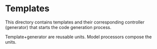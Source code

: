# Templates

This directory contains templates and their corresponding controller (generator) that
starts the code generation process.

Template+generator are reusable units. Model processors compose the units.
